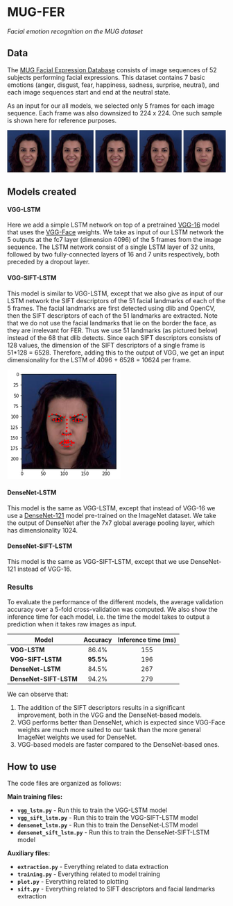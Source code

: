 # MUG-FER
*_Facial emotion recognition on the MUG dataset_*

## Data
The [MUG Facial Expression Database](https://mug.ee.auth.gr/fed/) consists of image sequences of 52 subjects performing facial expressions. This dataset contains 7 basic emotions (anger, disgust, fear, happiness, sadness, surprise, neutral), and each image sequences start and end at the neutral state.

As an input for our all models, we selected only 5 frames for each image sequence. Each frame was also downsized to 224 x 224. One such sample is shown here for reference purposes.

![MUG sample](img/mug_sample.jpg "MUG Sample")

## Models created
#### VGG-LSTM
Here we add a simple LSTM network on top of a pretrained [VGG-16](https://arxiv.org/abs/1409.1556) model that uses the [VGG-Face](http://www.robots.ox.ac.uk/~vgg/software/vgg_face/) weights. We take as input of our LSTM network the 5 outputs at the fc7 layer (dimension 4096) of the 5 frames from the image sequence. The LSTM network consist of a single LSTM layer of 32 units, followed by two fully-connected layers of 16 and 7 units respectively, both preceded by a dropout layer.

#### VGG-SIFT-LSTM
This model is similar to VGG-LSTM, except that we also give as input of our LSTM network the SIFT descriptors of the 51 facial landmarks of each of the 5 frames. The facial landmarks are first detected using dlib and OpenCV, then the SIFT descriptors of each of the 51 landmarks are extracted. Note that we do not use the facial landmarks that lie on the border the face, as they are irrelevant for FER. Thus we use 51 landmarks (as pictured below) instead of the 68 that dlib detects. Since each SIFT descriptors consists of 128 values, the dimension of the SIFT descriptors of a single frame is 51\*128 = 6528. Therefore, adding this to the output of VGG, we get an input dimensionality for the LSTM of 4096 + 6528 = 10624 per frame.

![Facial Landmarks](img/facial_landmarks.png "Facial Landmarks")

#### DenseNet-LSTM
This model is the same as VGG-LSTM, except that instead of VGG-16 we use a [DenseNet-121](https://arxiv.org/abs/1608.06993) model pre-trained on the ImageNet dataset. We take the output of DenseNet after the 7x7 global average pooling layer, which has dimensionality 1024.

#### DenseNet-SIFT-LSTM
This model is the same as VGG-SIFT-LSTM, except that we use DenseNet-121 instead of VGG-16.

### Results
To evaluate the performance of the different models, the average validation accuracy over a 5-fold cross-validation was computed. We also show the inference time for each model, i.e. the time the model takes to output a prediction when it takes raw images as input.

| Model                  | Accuracy | Inference time (ms) |
|------------------------|:--------:|:-------------------:|
| **VGG-LSTM**           |   86.4%  |         155         |
| **VGG-SIFT-LSTM**      | **95.5%**|         196         |
| **DenseNet-LSTM**      |   84.5%  |         267         |
| **DenseNet-SIFT-LSTM** |   94.2%  |         279         |

We can observe that:
1. The addition of the SIFT descriptors results in a significant improvement, both in the VGG and the DenseNet-based models.
2. VGG performs better than DenseNet, which is expected since VGG-Face weights are much more suited to our task than the more general ImageNet weights we used for DenseNet.
3. VGG-based models are faster compared to the DenseNet-based ones.

## How to use

The code files are organized as follows:

**Main training files:**
- **`vgg_lstm.py`** - Run this to train the VGG-LSTM model
- **`vgg_sift_lstm.py`** - Run this to train the VGG-SIFT-LSTM model
- **`densenet_lstm.py`** - Run this to train the DenseNet-LSTM model
- **`densenet_sift_lstm.py`** - Run this to train the DenseNet-SIFT-LSTM model

**Auxiliary files:**
- **`extraction.py`** - Everything related to data extraction
- **`training.py`** - Everything related to model training
- **`plot.py`** - Everything related to plotting
- **`sift.py`** - Everything related to SIFT descriptors and facial landmarks extraction
